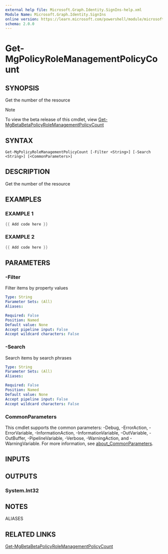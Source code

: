 ```yaml
---
external help file: Microsoft.Graph.Identity.SignIns-help.xml
Module Name: Microsoft.Graph.Identity.SignIns
online version: https://learn.microsoft.com/powershell/module/microsoft.graph.identity.signins/get-mgpolicyrolemanagementpolicycount
schema: 2.0.0
---
```


# Get-MgPolicyRoleManagementPolicyCount

## SYNOPSIS
Get the number of the resource

> [!NOTE]
> To view the beta release of this cmdlet, view [Get-MgBetaBetaPolicyRoleManagementPolicyCount](/powershell/module/Microsoft.Graph.Beta.Identity.SignIns/Get-MgBetaPolicyRoleManagementPolicyCount?view=graph-powershell-beta)

## SYNTAX

```
Get-MgPolicyRoleManagementPolicyCount [-Filter <String>] [-Search <String>] [<CommonParameters>]
```

## DESCRIPTION
Get the number of the resource

## EXAMPLES

### EXAMPLE 1
```powershell
{{ Add code here }}
```

### EXAMPLE 2
```powershell
{{ Add code here }}
```

## PARAMETERS

### -Filter
Filter items by property values

```yaml
Type: String
Parameter Sets: (All)
Aliases:

Required: False
Position: Named
Default value: None
Accept pipeline input: False
Accept wildcard characters: False
```

### -Search
Search items by search phrases

```yaml
Type: String
Parameter Sets: (All)
Aliases:

Required: False
Position: Named
Default value: None
Accept pipeline input: False
Accept wildcard characters: False
```

### CommonParameters
This cmdlet supports the common parameters: -Debug, -ErrorAction, -ErrorVariable, -InformationAction, -InformationVariable, -OutVariable, -OutBuffer, -PipelineVariable, -Verbose, -WarningAction, and -WarningVariable. For more information, see [about_CommonParameters](http://go.microsoft.com/fwlink/?LinkID=113216).

## INPUTS

## OUTPUTS

### System.Int32
## NOTES

ALIASES

## RELATED LINKS
[Get-MgBetaBetaPolicyRoleManagementPolicyCount](/powershell/module/Microsoft.Graph.Beta.Identity.SignIns/Get-MgBetaPolicyRoleManagementPolicyCount?view=graph-powershell-beta)
